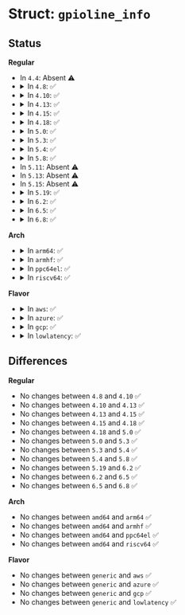 # Struct: <code>gpioline_info</code>

## Status
<b>Regular</b>
<ul>
<li>
In <code>4.4</code>: Absent ⚠️
</li>
<li>
<details>
<summary>In <code>4.8</code>: ✅</summary>

```c
struct gpioline_info {
    __u32 line_offset;
    __u32 flags;
    char name[32];
    char consumer[32];
};
```
</details>
</li>
<li>
<details>
<summary>In <code>4.10</code>: ✅</summary>

```c
struct gpioline_info {
    __u32 line_offset;
    __u32 flags;
    char name[32];
    char consumer[32];
};
```
</details>
</li>
<li>
<details>
<summary>In <code>4.13</code>: ✅</summary>

```c
struct gpioline_info {
    __u32 line_offset;
    __u32 flags;
    char name[32];
    char consumer[32];
};
```
</details>
</li>
<li>
<details>
<summary>In <code>4.15</code>: ✅</summary>

```c
struct gpioline_info {
    __u32 line_offset;
    __u32 flags;
    char name[32];
    char consumer[32];
};
```
</details>
</li>
<li>
<details>
<summary>In <code>4.18</code>: ✅</summary>

```c
struct gpioline_info {
    __u32 line_offset;
    __u32 flags;
    char name[32];
    char consumer[32];
};
```
</details>
</li>
<li>
<details>
<summary>In <code>5.0</code>: ✅</summary>

```c
struct gpioline_info {
    __u32 line_offset;
    __u32 flags;
    char name[32];
    char consumer[32];
};
```
</details>
</li>
<li>
<details>
<summary>In <code>5.3</code>: ✅</summary>

```c
struct gpioline_info {
    __u32 line_offset;
    __u32 flags;
    char name[32];
    char consumer[32];
};
```
</details>
</li>
<li>
<details>
<summary>In <code>5.4</code>: ✅</summary>

```c
struct gpioline_info {
    __u32 line_offset;
    __u32 flags;
    char name[32];
    char consumer[32];
};
```
</details>
</li>
<li>
<details>
<summary>In <code>5.8</code>: ✅</summary>

```c
struct gpioline_info {
    __u32 line_offset;
    __u32 flags;
    char name[32];
    char consumer[32];
};
```
</details>
</li>
<li>
In <code>5.11</code>: Absent ⚠️
</li>
<li>
In <code>5.13</code>: Absent ⚠️
</li>
<li>
In <code>5.15</code>: Absent ⚠️
</li>
<li>
<details>
<summary>In <code>5.19</code>: ✅</summary>

```c
struct gpioline_info {
    __u32 line_offset;
    __u32 flags;
    char name[32];
    char consumer[32];
};
```
</details>
</li>
<li>
<details>
<summary>In <code>6.2</code>: ✅</summary>

```c
struct gpioline_info {
    __u32 line_offset;
    __u32 flags;
    char name[32];
    char consumer[32];
};
```
</details>
</li>
<li>
<details>
<summary>In <code>6.5</code>: ✅</summary>

```c
struct gpioline_info {
    __u32 line_offset;
    __u32 flags;
    char name[32];
    char consumer[32];
};
```
</details>
</li>
<li>
<details>
<summary>In <code>6.8</code>: ✅</summary>

```c
struct gpioline_info {
    __u32 line_offset;
    __u32 flags;
    char name[32];
    char consumer[32];
};
```
</details>
</li>
</ul>
<b>Arch</b>
<ul>
<li>
<details>
<summary>In <code>arm64</code>: ✅</summary>

```c
struct gpioline_info {
    __u32 line_offset;
    __u32 flags;
    char name[32];
    char consumer[32];
};
```
</details>
</li>
<li>
<details>
<summary>In <code>armhf</code>: ✅</summary>

```c
struct gpioline_info {
    __u32 line_offset;
    __u32 flags;
    char name[32];
    char consumer[32];
};
```
</details>
</li>
<li>
<details>
<summary>In <code>ppc64el</code>: ✅</summary>

```c
struct gpioline_info {
    __u32 line_offset;
    __u32 flags;
    char name[32];
    char consumer[32];
};
```
</details>
</li>
<li>
<details>
<summary>In <code>riscv64</code>: ✅</summary>

```c
struct gpioline_info {
    __u32 line_offset;
    __u32 flags;
    char name[32];
    char consumer[32];
};
```
</details>
</li>
</ul>
<b>Flavor</b>
<ul>
<li>
<details>
<summary>In <code>aws</code>: ✅</summary>

```c
struct gpioline_info {
    __u32 line_offset;
    __u32 flags;
    char name[32];
    char consumer[32];
};
```
</details>
</li>
<li>
<details>
<summary>In <code>azure</code>: ✅</summary>

```c
struct gpioline_info {
    __u32 line_offset;
    __u32 flags;
    char name[32];
    char consumer[32];
};
```
</details>
</li>
<li>
<details>
<summary>In <code>gcp</code>: ✅</summary>

```c
struct gpioline_info {
    __u32 line_offset;
    __u32 flags;
    char name[32];
    char consumer[32];
};
```
</details>
</li>
<li>
<details>
<summary>In <code>lowlatency</code>: ✅</summary>

```c
struct gpioline_info {
    __u32 line_offset;
    __u32 flags;
    char name[32];
    char consumer[32];
};
```
</details>
</li>
</ul>

## Differences
<b>Regular</b>
<ul>
<li>
No changes between <code>4.8</code> and <code>4.10</code> ✅
</li>
<li>
No changes between <code>4.10</code> and <code>4.13</code> ✅
</li>
<li>
No changes between <code>4.13</code> and <code>4.15</code> ✅
</li>
<li>
No changes between <code>4.15</code> and <code>4.18</code> ✅
</li>
<li>
No changes between <code>4.18</code> and <code>5.0</code> ✅
</li>
<li>
No changes between <code>5.0</code> and <code>5.3</code> ✅
</li>
<li>
No changes between <code>5.3</code> and <code>5.4</code> ✅
</li>
<li>
No changes between <code>5.4</code> and <code>5.8</code> ✅
</li>
<li>
No changes between <code>5.19</code> and <code>6.2</code> ✅
</li>
<li>
No changes between <code>6.2</code> and <code>6.5</code> ✅
</li>
<li>
No changes between <code>6.5</code> and <code>6.8</code> ✅
</li>
</ul>
<b>Arch</b>
<ul>
<li>
No changes between <code>amd64</code> and <code>arm64</code> ✅
</li>
<li>
No changes between <code>amd64</code> and <code>armhf</code> ✅
</li>
<li>
No changes between <code>amd64</code> and <code>ppc64el</code> ✅
</li>
<li>
No changes between <code>amd64</code> and <code>riscv64</code> ✅
</li>
</ul>
<b>Flavor</b>
<ul>
<li>
No changes between <code>generic</code> and <code>aws</code> ✅
</li>
<li>
No changes between <code>generic</code> and <code>azure</code> ✅
</li>
<li>
No changes between <code>generic</code> and <code>gcp</code> ✅
</li>
<li>
No changes between <code>generic</code> and <code>lowlatency</code> ✅
</li>
</ul>
